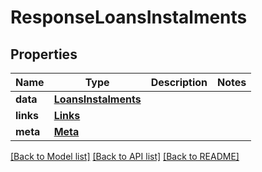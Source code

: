 # ResponseLoansInstalments

## Properties
Name | Type | Description | Notes
------------ | ------------- | ------------- | -------------
**data** | [**LoansInstalments**](LoansInstalments.md) |  | 
**links** | [**Links**](Links.md) |  | 
**meta** | [**Meta**](Meta.md) |  | 

[[Back to Model list]](../README.md#documentation-for-models) [[Back to API list]](../README.md#documentation-for-api-endpoints) [[Back to README]](../README.md)

